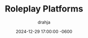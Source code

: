 ---
title: Roleplay Platforms
description: Where does one participate in Text-Based Adult Oriented Roleplay? Are their Rules? Is there an official etiquette?
author: drahja
date: 2024-12-29 17:00:00 -0600
categories: [Repository Information, Front Page]
tags: [adults-only, cybersex, discord, domain, dungeon, educational, erp, f-list.net, guides, historical preservation, information, irc, mmorpg, mu, multi-user, mud, muck, mush, platform, platforms, repository, roleplay, roleplaying, rp, shared hallucination, space, spaces]
pin: yes
media_subpath: '/posts/platforms'
---